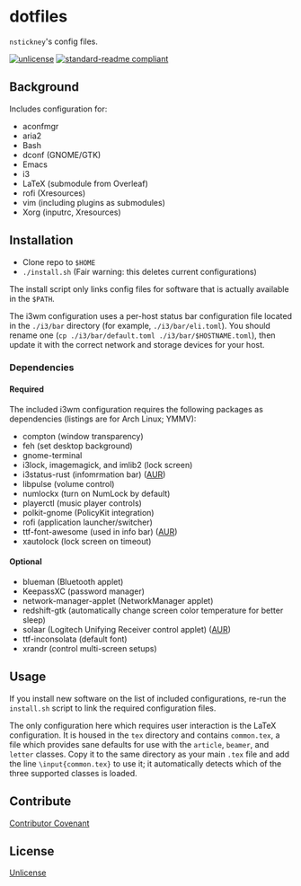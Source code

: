 # dotfiles
`nstickney`'s config files.

[![unlicense](https://img.shields.io/badge/un-license-green.svg?style=flat)](http://unlicense.org) [![standard-readme compliant](https://img.shields.io/badge/readme%20style-standard-brightgreen.svg)](https://github.com/RichardLitt/standard-readme)

## Background
Includes configuration for:
* aconfmgr
* aria2
* Bash
* dconf (GNOME/GTK)
* Emacs
* i3
* LaTeX (submodule from Overleaf)
* rofi (Xresources)
* vim (including plugins as submodules)
* Xorg (inputrc, Xresources)

## Installation
* Clone repo to `$HOME`
* `./install.sh` (Fair warning: this deletes current configurations)

The install script only links config files for software that is actually available in the `$PATH`.

The i3wm configuration uses a per-host status bar configuration file located in the `./i3/bar` directory (for example, `./i3/bar/eli.toml`). You should rename one (`cp ./i3/bar/default.toml ./i3/bar/$HOSTNAME.toml`), then update it with the correct network and storage devices for your host.

### Dependencies

#### Required
The included i3wm configuration requires the following packages as dependencies (listings are for Arch Linux; YMMV):
* compton (window transparency)
* feh (set desktop background)
* gnome-terminal
* i3lock, imagemagick, and imlib2 (lock screen)
* i3status-rust (infomrmation bar) ([AUR](https://aur.archlinux.org/packages/i3status-rust/))
* libpulse (volume control)
* numlockx (turn on NumLock by default)
* playerctl (music player controls)
* polkit-gnome (PolicyKit integration)
* rofi (application launcher/switcher)
* ttf-font-awesome (used in info bar) ([AUR](https://aur.archlinux.org/packages/ttf-font-awesome/))
* xautolock (lock screen on timeout)

#### Optional
* blueman (Bluetooth applet)
* KeepassXC (password manager)
* network-manager-applet (NetworkManager applet)
* redshift-gtk (automatically change screen color temperature for better sleep)
* solaar (Logitech Unifying Receiver control applet) ([AUR](https://aur.archlinux.org/packages/solaar/))
* ttf-inconsolata (default font)
* xrandr (control multi-screen setups)

## Usage
If you install new software on the list of included configurations, re-run the `install.sh` script to link the required configuration files.

The only configuration here which requires user interaction is the LaTeX configuration. It is housed in the `tex` directory and contains `common.tex`, a file which provides sane defaults for use with the `article`, `beamer`, and `letter` classes. Copy it to the same directory as your main `.tex` file and add the line `\input{common.tex}` to use it; it automatically detects which of the three supported classes is loaded.

## Contribute
[Contributor Covenant](http://contributor-covenant.org/version/1/3/0/)

## License
[Unlicense](LICENSE)
